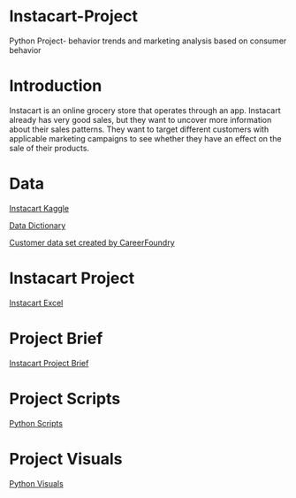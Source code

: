 # Instacart-Project
Python Project- behavior trends and marketing analysis based on consumer behavior
<h1>Introduction</h1>
Instacart is an online grocery store
that operates through an app. Instacart already has very good sales, but they
want to uncover more information about their sales patterns. They want to target
different customers with applicable marketing campaigns to see whether they have an effect
on the sale of their products.
<h1>Data</h1>
<a href="https://www.kaggle.com/datasets/psparks/instacart-market-basket-analysis">Instacart Kaggle</a>

<a href="https://gist.github.com/jeremystan/c3b39d947d9b88b3ccff3147dbcf6c6b">Data Dictionary</a>

<a href="https://s3.amazonaws.com/coach-courses-us/public/courses/data-immersion/A4/A4_Data_Assets/customers.zip">Customer data set created by CareerFoundry</a>
<h1>Instacart Project</h1>
<a href="https://github.com/Janelle210/Instacart-Project/blob/main/A4_final_report_Janelle_S.xlsx">Instacart Excel</a>

<h1>Project Brief</h1>
<a href="https://github.com/Janelle210/Instacart-Project-01-2024/blob/main/A4_Data_Immersion_Project_Brief.pdf">Instacart Project Brief</a>

<h1>Project Scripts</h1>
<a href="https://github.com/Janelle210/Instacart-Project-01-2024/tree/main/Scripts">Python Scripts</a>

<h1>Project Visuals</h1>
<a href="https://github.com/Janelle210/Instacart-Project-01-2024/tree/main/Visualizations">Python Visuals</a>
